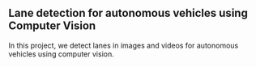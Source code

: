 ## Lane detection for autonomous vehicles using Computer Vision
In this project, we detect lanes in images and videos for autonomous vehicles using computer vision.
